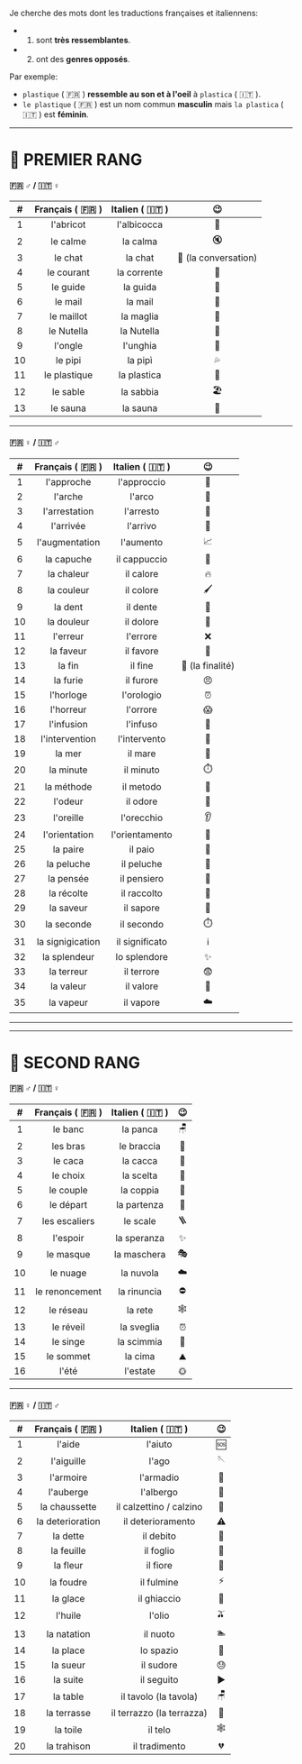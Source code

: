 Je cherche des mots dont les traductions françaises et italiennens:
- 1) sont **très ressemblantes**. 
- 2) ont des **genres opposés**.

Par exemple:
- `plastique` ( :fr: ) **ressemble au son et à l'oeil** à `plastica` ( :it: ).
- `le plastique` ( :fr: ) est un nom commun **masculin** mais `la plastica` ( :it: ) est **féminin**.

---

# :1st_place_medal: PREMIER RANG

#### :fr: :male_sign: / :it: :female_sign:

|  #  |  Français ( :fr: )  |  Italien ( :it: )  |               :wink:               |
|:---:|:-------------------:|:------------------:|:----------------------------------:|
|  1  |      l'abricot      |    l'albicocca     |              :peach:               |
|  2  |      le calme       |      la calma      |               :mute:               |
|  3  |       le chat       |      la chat       | :speech_balloon: (la conversation) |
|  4  |     le courant      |    la corrente     |              :ocean:               |
|  5  |      le guide       |      la guida      |             :compass:              |
|  6  |       le mail       |      la mail       |              :email:               |
|  7  |     le maillot      |     la maglia      |              :shirt:               |
|  8  |     le Nutella      |     la Nutella     |          :chocolate_bar:           |
|  9  |       l'ongle       |      l'unghia      |            :nail_care:             |
| 10  |       le pipi       |      la pipì       |           :sweat_drops:            |
| 11  |    le plastique     |    la plastica     |          :lotion_bottle:           |
| 12  |      le sable       |     la sabbia      |          :beach_umbrella:          |
| 13  |      le sauna       |      la sauna      |             :hot_face:             |

---

#### :fr: :female_sign: / :it: :male_sign:

|  #  |  Français ( :fr: )  |  Italien ( :it: )  |           :wink:           |
|:---:|:-------------------:|:------------------:|:--------------------------:|
|  1  |     l'approche      |    l'approccio     |        :footprints:        |
|  2  |       l'arche       |       l'arco       |         :rainbow:          |
|  3  |    l'arrestation    |     l'arresto      |        :police_car:        |
|  4  |      l'arrivée      |      l'arrivo      |      :checkered_flag:      |
|  5  |   l'augmentation    |     l'aumento      | :chart_with_upwards_trend: |
|  6  |     la capuche      |    il cappuccio    |   :woman_with_headscarf:   |
|  7  |     la chaleur      |     il calore      |           :fire:           |
|  8  |     la couleur      |     il colore      |        :paintbrush:        |
|  9  |       la dent       |      il dente      |          :tooth:           |
| 10  |     la douleur      |     il dolore      |  :face_with_head_bandage:  |
| 11  |      l'erreur       |      l'errore      |            :x:             |
| 12  |      la faveur      |     il favore      |        :handshake:         |
| 13  |       la fin        |      il fine       |    :dart: (la finalité)    |
| 14  |      la furie       |     il furore      |          :angry:           |
| 15  |      l'horloge      |     l'orologio     |       :alarm_clock:        |
| 16  |      l'horreur      |      l'orrore      |          :scream:          |
| 17  |     l'infusion      |      l'infuso      |           :tea:            |
| 18  |   l'intervention    |    l'intervento    |         :hospital:         |
| 19  |       la mer        |      il mare       |          :ocean:           |
| 20  |      la minute      |     il minuto      |        :stopwatch:         |
| 21  |     la méthode      |     il metodo      |           :memo:           |
| 22  |       l'odeur       |      il odore      |           :nose:           |
| 23  |      l'oreille      |     l'orecchio     |           :ear:            |
| 24  |    l'orientation    |   l'orientamento   |         :compass:          |
| 25  |      la paire       |      il paio       |           :shoe:           |
| 26  |     la peluche      |     il peluche     |        :teddy_bear:        |
| 27  |      la pensée      |    il pensiero     |     :thought_balloon:      |
| 28  |     la récolte      |    il raccolto     |       :ear_of_rice:        |
| 29  |      la saveur      |     il sapore      |          :tongue:          |
| 30  |     la seconde      |     il secondo     |        :stopwatch:         |
| 31  |  la signigication   |   il significato   |    :information_source:    |
| 32  |    la splendeur     |    lo splendore    |         :sparkles:         |
| 33  |     la terreur      |     il terrore     |         :fearful:          |
| 34  |      la valeur      |     il valore      |           :gem:            |
| 35  |      la vapeur      |     il vapore      |          :cloud:           |

---
---

# :2nd_place_medal: SECOND RANG

#### :fr: :male_sign: / :it: :female_sign:

|  #  |  Français ( :fr: )  |  Italien ( :it: )  |      :wink:       |
|:---:|:-------------------:|:------------------:|:-----------------:|
|  1  |       le banc       |      la panca      |      :chair:      |
|  2  |      les bras       |     le braccia     |     :muscle:      |
|  3  |       le caca       |      la cacca      |      :poop:       |
|  4  |      le choix       |     la scelta      |    :thinking:     |
|  5  |      le couple      |     la coppia      |     :couple:      |
|  6  |      le départ      |    la partenza     | :checkered_flag:  |
|  7  |    les escaliers    |      le scale      |     :ladder:      |
|  8  |      l'espoir       |    la speranza     |    :sparkles:     |
|  9  |      le masque      |    la maschera     | :performing_arts: |
| 10  |      le nuage       |     la nuvola      |      :cloud:      |
| 11  |   le renoncement    |    la rinuncia     |    :no_entry:     |
| 12  |      le réseau      |      la rete       |   :spider_web:    |
| 13  |      le réveil      |     la sveglia     |   :alarm_clock:   |
| 14  |      le singe       |     la scimmia     |     :monkey:      |
| 15  |      le sommet      |      la cima       |    :mountain:     |
| 16  |        l'été        |      l'estate      |  :sun_with_face:  |

---

#### :fr: :female_sign: / :it: :male_sign:

|  #  |  Français ( :fr: )  |     Italien ( :it: )      |       :wink:        |
|:---:|:-------------------:|:-------------------------:|:-------------------:|
|  1  |       l'aide        |          l'aiuto          |        :sos:        |
|  2  |     l'aiguille      |           l'ago           |   :sewing_needle:   |
|  3  |      l'armoire      |         l'armadio         |       :door:        |
|  4  |      l'auberge      |         l'albergo         |       :hotel:       |
|  5  |    la chaussette    |  il calzettino / calzino  |       :socks:       |
|  6  |  la deterioration   |     il deterioramento     |      :warning:      |
|  7  |      la dette       |         il debito         | :money_with_wings:  |
|  8  |     la feuille      |         il foglio         |  :page_facing_up:   |
|  9  |      la fleur       |         il fiore          |       :tulip:       |
| 10  |      la foudre      |        il fulmine         |        :zap:        |
| 11  |      la glace       |        il ghiaccio        |     :ice_cube:      |
| 12  |       l'huile       |          l'olio           |       :olive:       |
| 13  |     la natation     |         il nuoto          |      :swimmer:      |
| 14  |      la place       |         lo spazio         |   :space_invader:   |
| 15  |      la sueur       |         il sudore         |       :sweat:       |
| 16  |      la suite       |        il seguito         |   :arrow_forward:   |
| 17  |      la table       |   il tavolo (la tavola)   |       :chair:       |
| 18  |     la terrasse     | il terrazzo (la terrazza) | :house_with_garden: |
| 19  |      la toile       |          il telo          |    :spider_web:     |
| 20  |     la trahison     |       il tradimento       |   :broken_heart:    |
